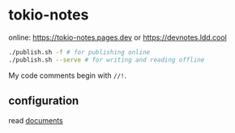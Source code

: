 # tokio-notes

online: https://tokio-notes.pages.dev or https://devnotes.ldd.cool

```bash
./publish.sh -f # for publishing online
./publish.sh --serve # for writing and reading offline
```

My code comments begin with `//!`.

## configuration

read [documents](https://quartz.jzhao.xyz/)
